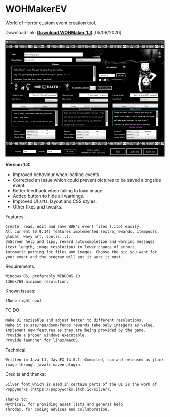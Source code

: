 # WOHMakerEV

World of Horror custom event creation tool.

Download link:  <b>[Download WOHMaker 1.3](WOHMaker1.3.zip?raw=true)</b> [05/06/2020]

![wohmakert](wohmaker.png)

**Version 1.3:**
- Improved behaviour when loading events.
- Corrected an issue which could prevent pictures to be saved alongside event.
- Better feedback when failing to load image.
- Added button to hide all warnings.
- Improved UI arts, layout and CSS styles.
- Other fixes and tweaks.

Features:

    Create, read, edit and save WOH's event files (.ito) easily.
    All current (0.9.14) features implemented (extra_rewards, itempools, global, wavy art, spells...).
    OnScreen help and tips, reward autocompletion and warning messages (text length, image resolution) to lower chance of errors.
    Automatic pathing for files and images. Choose the pic you want for your event and the program will put it were it must.

Requirements:

    Windows OS, preferably WINDOWS 10.
    1366x768 minimum resolution.

Known issues:

    [None right now]
    
TO DO:
    
    Make UI rezisable and adjust better to different resolutions.
    Make it so sta/rea/doom/funds rewards take only integers as value.
    Implement new features as they are being provided by the game.
    Provide a proper windows executable.
    Provide launcher for linux/macOS.

Technical:
    
    Written in Java 11, JavaFX 14.0.1. Compiled, ran and released as jLink image through javafx-maven-plugin.

Credits and thanks:

    Silver font which is used in certain parts of the UI is the work of PoppyWorks (https://poppyworks.itch.io/silver).

    Thanks to: 
    Mythical, for providing asset lists and general help.
    Throdax, for coding advices and collaboration.
